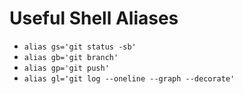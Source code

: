 # Useful Shell Aliases

- `alias gs='git status -sb'`
- `alias gb='git branch'`
- `alias gp='git push'`
- `alias gl='git log --oneline --graph --decorate'`
